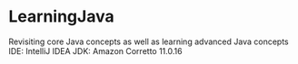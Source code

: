 # LearningJava
Revisiting core Java concepts as well as learning advanced Java concepts
IDE: IntelliJ IDEA
JDK: Amazon Corretto 11.0.16

